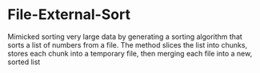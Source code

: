 # File-External-Sort
Mimicked sorting very large data by generating a sorting algorithm that sorts a list of numbers from a file. The method slices the list into chunks, stores each chunk into a temporary file, then merging each file into a new, sorted list
